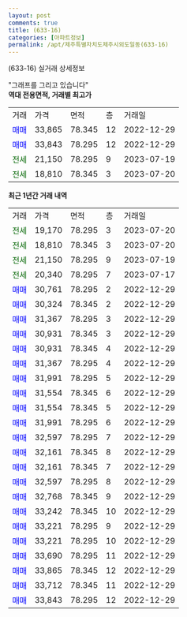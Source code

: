 ```yaml
---
layout: post
comments: true
title: (633-16)
categories: [아파트정보]
permalink: /apt/제주특별자치도제주시외도일동(633-16)
---
```


(633-16) 실거래 상세정보

<script type="text/javascript">
  google.charts.load('current', {'packages':['line', 'corechart']});
  google.charts.setOnLoadCallback(drawChart);

  function drawChart() {
    var data = new google.visualization.DataTable();
    data.addColumn('date', '거래일');
    data.addColumn('number', "매매");
    data.addColumn('number', "전세");
    data.addColumn('number', "전매");

    data.addRows([[new Date(Date.parse("2023-07-20")), null, 19170, null], [new Date(Date.parse("2023-07-20")), null, 18810, null], [new Date(Date.parse("2023-07-19")), null, 21150, null], [new Date(Date.parse("2023-07-17")), null, 20340, null], [new Date(Date.parse("2022-12-29")), 30761, null, null], [new Date(Date.parse("2022-12-29")), 30324, null, null], [new Date(Date.parse("2022-12-29")), 31367, null, null], [new Date(Date.parse("2022-12-29")), 30931, null, null], [new Date(Date.parse("2022-12-29")), 30931, null, null], [new Date(Date.parse("2022-12-29")), 31367, null, null], [new Date(Date.parse("2022-12-29")), 31991, null, null], [new Date(Date.parse("2022-12-29")), 31554, null, null], [new Date(Date.parse("2022-12-29")), 31554, null, null], [new Date(Date.parse("2022-12-29")), 31991, null, null], [new Date(Date.parse("2022-12-29")), 32597, null, null], [new Date(Date.parse("2022-12-29")), 32161, null, null], [new Date(Date.parse("2022-12-29")), 32161, null, null], [new Date(Date.parse("2022-12-29")), 32597, null, null], [new Date(Date.parse("2022-12-29")), 32768, null, null], [new Date(Date.parse("2022-12-29")), 33242, null, null], [new Date(Date.parse("2022-12-29")), 33221, null, null], [new Date(Date.parse("2022-12-29")), 33221, null, null], [new Date(Date.parse("2022-12-29")), 33690, null, null], [new Date(Date.parse("2022-12-29")), 33865, null, null], [new Date(Date.parse("2022-12-29")), 33712, null, null], [new Date(Date.parse("2022-12-29")), 33843, null, null]]);

    var options = {
      hAxis: {
        format: 'yyyy/MM/dd'
      },    
      lineWidth: 0,
      pointsVisible: true,    
      title: '최근 1년간 유형별 실거래가 분포',
      legend: { position: 'bottom' }
    };

    var formatter = new google.visualization.NumberFormat({pattern:'###,###'} );
    formatter.format(data, 1);
    formatter.format(data, 2);
    
    setTimeout(function() {
        var chart = new google.visualization.LineChart(document.getElementById('columnchart_material'));
        chart.draw(data, (options));
        document.getElementById('loading').style.display = 'none';
    }, 200);
  }
</script>


<div id="loading" style="z-index:20; display: block; margin-left: 0px">"그래프를 그리고 있습니다"</div>
<div id="columnchart_material" style="width: 95%; margin-left: 0px; display: block"></div>
<!-- contents start -->
<b>역대 전용면적, 거래별 최고가</b>
<table class="sortable">
    <tr>
      <td>거래</td>
      <td>가격</td>
      <td>면적</td>
      <td>층</td>
      <td>거래일</td>
    </tr>
        <tr>
          <td><a style="color: blue">매매</a></td>
          <td>33,865</td>
          <td>78.345</td>
          <td>12</td>
          <td>2022-12-29</td>
        </tr>            <tr>
          <td><a style="color: blue">매매</a></td>
          <td>33,843</td>
          <td>78.295</td>
          <td>12</td>
          <td>2022-12-29</td>
        </tr>        
        <tr>
              <td><a style="color: darkgreen">전세</a></td>
              <td>21,150</td>
              <td>78.295</td>
              <td>9</td>
              <td>2023-07-19</td>
            </tr>            <tr>
              <td><a style="color: darkgreen">전세</a></td>
              <td>18,810</td>
              <td>78.345</td>
              <td>3</td>
              <td>2023-07-20</td>
            </tr>        
    
</table>

<b>최근 1년간 거래 내역</b>

<table class="sortable">
    <tr>
      <td>거래</td>
      <td>가격</td>
      <td>면적</td>
      <td>층</td>
      <td>거래일</td>
    </tr>
    <tr>
      <td><a style="color: darkgreen">전세</a></td>
      <td>19,170</td>
      <td>78.295</td>
      <td>3</td>
      <td>2023-07-20</td>
    </tr>          <tr>
      <td><a style="color: darkgreen">전세</a></td>
      <td>18,810</td>
      <td>78.345</td>
      <td>3</td>
      <td>2023-07-20</td>
    </tr>          <tr>
      <td><a style="color: darkgreen">전세</a></td>
      <td>21,150</td>
      <td>78.295</td>
      <td>9</td>
      <td>2023-07-19</td>
    </tr>          <tr>
      <td><a style="color: darkgreen">전세</a></td>
      <td>20,340</td>
      <td>78.295</td>
      <td>7</td>
      <td>2023-07-17</td>
    </tr>          <tr>
      <td><a style="color: blue">매매</a></td>
      <td>30,761</td>
      <td>78.295</td>
      <td>2</td>
      <td>2022-12-29</td>
    </tr>          <tr>
      <td><a style="color: blue">매매</a></td>
      <td>30,324</td>
      <td>78.345</td>
      <td>2</td>
      <td>2022-12-29</td>
    </tr>          <tr>
      <td><a style="color: blue">매매</a></td>
      <td>31,367</td>
      <td>78.295</td>
      <td>3</td>
      <td>2022-12-29</td>
    </tr>          <tr>
      <td><a style="color: blue">매매</a></td>
      <td>30,931</td>
      <td>78.345</td>
      <td>3</td>
      <td>2022-12-29</td>
    </tr>          <tr>
      <td><a style="color: blue">매매</a></td>
      <td>30,931</td>
      <td>78.345</td>
      <td>4</td>
      <td>2022-12-29</td>
    </tr>          <tr>
      <td><a style="color: blue">매매</a></td>
      <td>31,367</td>
      <td>78.295</td>
      <td>4</td>
      <td>2022-12-29</td>
    </tr>          <tr>
      <td><a style="color: blue">매매</a></td>
      <td>31,991</td>
      <td>78.295</td>
      <td>5</td>
      <td>2022-12-29</td>
    </tr>          <tr>
      <td><a style="color: blue">매매</a></td>
      <td>31,554</td>
      <td>78.345</td>
      <td>6</td>
      <td>2022-12-29</td>
    </tr>          <tr>
      <td><a style="color: blue">매매</a></td>
      <td>31,554</td>
      <td>78.345</td>
      <td>5</td>
      <td>2022-12-29</td>
    </tr>          <tr>
      <td><a style="color: blue">매매</a></td>
      <td>31,991</td>
      <td>78.295</td>
      <td>6</td>
      <td>2022-12-29</td>
    </tr>          <tr>
      <td><a style="color: blue">매매</a></td>
      <td>32,597</td>
      <td>78.295</td>
      <td>7</td>
      <td>2022-12-29</td>
    </tr>          <tr>
      <td><a style="color: blue">매매</a></td>
      <td>32,161</td>
      <td>78.345</td>
      <td>8</td>
      <td>2022-12-29</td>
    </tr>          <tr>
      <td><a style="color: blue">매매</a></td>
      <td>32,161</td>
      <td>78.345</td>
      <td>7</td>
      <td>2022-12-29</td>
    </tr>          <tr>
      <td><a style="color: blue">매매</a></td>
      <td>32,597</td>
      <td>78.295</td>
      <td>8</td>
      <td>2022-12-29</td>
    </tr>          <tr>
      <td><a style="color: blue">매매</a></td>
      <td>32,768</td>
      <td>78.345</td>
      <td>9</td>
      <td>2022-12-29</td>
    </tr>          <tr>
      <td><a style="color: blue">매매</a></td>
      <td>33,242</td>
      <td>78.345</td>
      <td>10</td>
      <td>2022-12-29</td>
    </tr>          <tr>
      <td><a style="color: blue">매매</a></td>
      <td>33,221</td>
      <td>78.295</td>
      <td>9</td>
      <td>2022-12-29</td>
    </tr>          <tr>
      <td><a style="color: blue">매매</a></td>
      <td>33,221</td>
      <td>78.295</td>
      <td>10</td>
      <td>2022-12-29</td>
    </tr>          <tr>
      <td><a style="color: blue">매매</a></td>
      <td>33,690</td>
      <td>78.295</td>
      <td>11</td>
      <td>2022-12-29</td>
    </tr>          <tr>
      <td><a style="color: blue">매매</a></td>
      <td>33,865</td>
      <td>78.345</td>
      <td>12</td>
      <td>2022-12-29</td>
    </tr>          <tr>
      <td><a style="color: blue">매매</a></td>
      <td>33,712</td>
      <td>78.345</td>
      <td>11</td>
      <td>2022-12-29</td>
    </tr>          <tr>
      <td><a style="color: blue">매매</a></td>
      <td>33,843</td>
      <td>78.295</td>
      <td>12</td>
      <td>2022-12-29</td>
    </tr>      </table>
<!-- contents end -->    

